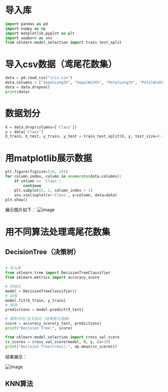

# 导入库
```python
import pandas as pd
import numpy as np
import matplotlib.pyplot as plt
import seaborn as sns
from sklearn.model_selection import train_test_split
```

# 导入csv数据（鸢尾花数集）
```python
data = pd.read_csv("iris.csv")
data.columns = ["SepalLength", "SepalWidth", "PetalLength", "PetalWidth", "Class"]
data = data.dropna()
print(data)
```

# 数据划分
```python
X = data.drop(columns=['Class'])
y = data['Class']
X_train, X_test, y_train, y_test = train_test_split(X, y, test_size=0.25)
```

# 用matplotlib展示数据
```python
plt.figure(figsize=(10, 10))
for column_index, column in enumerate(data.columns):
    if column == 'Class':
        continue
    plt.subplot(2, 2, column_index + 1)
    sns.violinplot(x='Class', y=column, data=data)
plt.show()
```
展示图片如下：
![image](https://user-images.githubusercontent.com/116483698/218401455-cb9c6b89-b6dd-40fd-bafb-5d2d72bd082c.png)



# 用不同算法处理鸢尾花数集
## DecisionTree（决策树）
```python

# 导入库
from sklearn.tree import DecisionTreeClassifier
from sklearn.metrics import accuracy_score

# 初始化
model = DecisionTreeClassifier()
# 训练
model.fit(X_train, y_train)
# 预测
predictions = model.predict(X_test)

# 模型评估/交叉验证（结果更为准确）
score = accuracy_score(y_test, predictions)
print("Decision Tree:", score)

from sklearn.model_selection import cross_val_score
cv_scores = cross_val_score(model, X, y, cv=10)
print("Decision Tree(cross):", np.mean(cv_scores))
```
结果展示：

![image](https://user-images.githubusercontent.com/116483698/218399257-9db3aedc-a7f1-4601-a8a3-c2e22903199d.png)

## KNN算法


